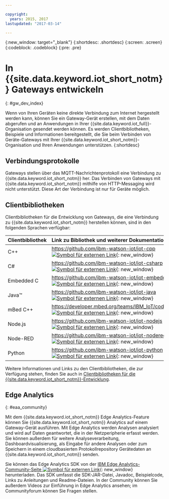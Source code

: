 ```yaml
---

copyright:
  years: 2015, 2017
lastupdated: "2017-03-14"

---
```


{:new_window: target="_blank"}
{:shortdesc: .shortdesc}
{:screen: .screen}
{:codeblock: .codeblock}
{:pre: .pre}

# In {{site.data.keyword.iot_short_notm}} Gateways entwickeln
{: #gw_dev_index}

Wenn von Ihren Geräten keine direkte Verbindung zum Internet hergestellt werden kann, können Sie ein Gateway-Gerät erstellen, mit dem Daten abgerufen und an Anwendungen in Ihrer {{site.data.keyword.iot_full}}-Organisation gesendet werden können. Es werden Clientbibliotheken, Beispiele und Informationen bereitgestellt, die Sie beim Verbinden von Geräte-Gateways mit Ihrer {{site.data.keyword.iot_short_notm}}-Organisation und Ihren Anwendungen unterstützen.
{:shortdesc}

## Verbindungsprotokolle
Gateways stellen über das MQTT-Nachrichtenprotokoll eine Verbindung zu {{site.data.keyword.iot_short_notm}} her. Das Verbinden von Gateways mit {{site.data.keyword.iot_short_notm}} mithilfe von HTTP-Messaging wird nicht unterstützt. Diese Art der Verbindung ist nur für Geräte möglich.

## Clientbibliotheken
Clientbibliotheken für die Entwicklung von Gateways, die eine Verbindung zu {{site.data.keyword.iot_short_notm}} herstellen können, sind in den folgenden Sprachen verfügbar:

|Clientbibliothek |Link zu Bibliothek und weiterer Dokumentation
|:---|:---
|C++|[https://github.com/ibm-watson-iot/iot-cpp ![Symbol für externen Link](../../../icons/launch-glyph.svg "Symbol für externen Link")](https://github.com/ibm-watson-iot/iot-cpp){: new_window}
|C#|[https://github.com/ibm-watson-iot/iot-csharp ![Symbol für externen Link](../../../icons/launch-glyph.svg "Symbol für externen Link")](https://github.com/ibm-watson-iot/iot-csharp){: new_window}
|Embedded C| [https://github.com/ibm-watson-iot/iot-embeddedc ![Symbol für externen Link](../../../icons/launch-glyph.svg "Symbol für externen Link")](https://github.com/ibm-watson-iot/iot-embeddedc){: new_window}
|Java™|[https://github.com/ibm-watson-iot/iot-java ![Symbol für externen Link](../../../icons/launch-glyph.svg "Symbol für externen Link")](https://github.com/ibm-watson-iot/iot-java){: new_window}
|mBed C++|[https://developer.mbed.org/teams/IBM_IoT/code/IBMIoTF/ ![Symbol für externen Link](../../../icons/launch-glyph.svg "Symbol für externen Link")](https://developer.mbed.org/teams/IBM_IoT/code/IBMIoTF/){: new_window}
|Node.js|[https://github.com/ibm-watson-iot/iot-nodejs ![Symbol für externen Link](../../../icons/launch-glyph.svg "Symbol für externen Link")](https://github.com/ibm-watson-iot/iot-nodejs){: new_window}
|Node-RED|[https://github.com/ibm-watson-iot/iot-nodered ![Symbol für externen Link](../../../icons/launch-glyph.svg "Symbol für externen Link")](https://github.com/ibm-watson-iot/iot-nodered){: new_window}
|Python|[https://github.com/ibm-watson-iot/iot-python ![Symbol für externen Link](../../../icons/launch-glyph.svg "Symbol für externen Link")](https://github.com/ibm-watson-iot/iot-python){: new_window}

Weitere Informationen und Links zu den Clientbibliotheken, die zur Verfügung stehen, finden Sie auch in [Clientbibliotheken für die {{site.data.keyword.iot_short_notm}}-Entwicklung](../iot_platform_client_lib.html).

## Edge Analytics
{: #eaa_community}

Mit dem {{site.data.keyword.iot_short_notm}} Edge Analytics-Feature können Sie {{site.data.keyword.iot_short_notm}} Analytics auf einem Gateway-Gerät ausführen. Mit Edge Analytics werden Analysen analysiert und wird auf Daten geantwortet, die in der Netzperipherie erfasst werden. Sie können außerdem für weitere Analyseverarbeitung, Dashboardvisualisierung, als Eingabe für andere Analysen oder zum Speichern in einem cloudbasierten Protokollrepository Gerätedaten an {{site.data.keyword.iot_short_notm}} senden.

Sie können das Edge Analytics SDK von der [IBM Edge Analytics-Community-Seite ![Symbol für externen Link](../../../icons/launch-glyph.svg "Symbol für externen Link")](https://www.ibm.com/developerworks/community/groups/service/html/communitystart?communityUuid=3df173af-0c21-4b9c-9fd1-e8e5561ef460&ftHelpTip=true){: new_window} herunterladen. Das SDK umfasst die SDK-JAR-Datei, Javadoc, Beispielcode, Links zu Anleitungen und Readme-Dateien. In der Community können Sie außerdem Videos zur Einführung in Edge Analytics ansehen; im Communityforum können Sie Fragen stellen.
